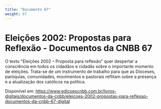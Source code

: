 ```yaml
---
title: "Documento 67"
weight: 67
---
```


# Eleições 2002: Propostas para Reflexão - Documentos da CNBB 67

O texto "Eleições 2002 – Proposta para reflexão" quer despertar a consciência em todos os cidadãos e cidadãs sobre o importante momento de eleições. Trata-se de um instrumento de trabalho para que as Dioceses, paróquias, comunidades, movimentos e pastorais reflitam sobre a presença e a atualização dos católicos na política.

Disponível em: https://www.edicoescnbb.com.br/livros-digitais/documentos-da-cnbb/eleicoes-2002-propostas-para-reflexao-documentos-da-cnbb-67-digital
